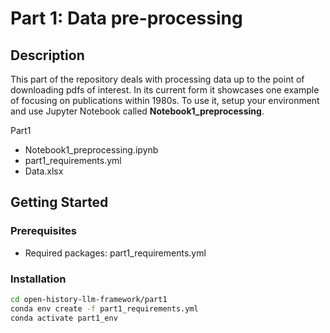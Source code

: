 # Part 1: Data pre-processing

## Description
This part of the repository deals with processing data up to the point of downloading pdfs of interest. In its current form it showcases one example of focusing on publications within 1980s. To use it, setup your environment and use Jupyter Notebook called **Notebook1_preprocessing**.  

Part1
- Notebook1_preprocessing.ipynb
- part1_requirements.yml
- Data.xlsx


## Getting Started
### Prerequisites
- Required packages: part1_requirements.yml


### Installation 
```bash
cd open-history-llm-framework/part1
conda env create -f part1_requirements.yml
conda activate part1_env
```

